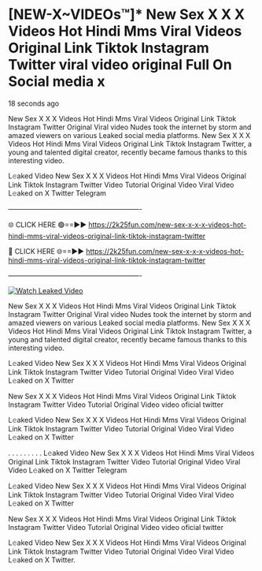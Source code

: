 # [NEW-X~VIDEOs™]* New Sex X X X Videos Hot Hindi Mms Viral Videos Original Link Tiktok Instagram Twitter viral video original Full On Social media x

18 seconds ago

New Sex X X X Videos Hot Hindi Mms Viral Videos Original Link Tiktok Instagram Twitter Original Viral video Nudes took the internet by storm and amazed viewers on various Leaked social media platforms. New Sex X X X Videos Hot Hindi Mms Viral Videos Original Link Tiktok Instagram Twitter, a young and talented digital creator, recently became famous thanks to this interesting video.

L𝚎aked Video New Sex X X X Videos Hot Hindi Mms Viral Videos Original Link Tiktok Instagram Twitter Video Tutorial Original Video Viral Video L𝚎aked on X Twitter Telegram

———————————————————-

🌐 CLICK HERE 🟢==►► https://2k25fun.com/new-sex-x-x-x-videos-hot-hindi-mms-viral-videos-original-link-tiktok-instagram-twitter

🔴 CLICK HERE 🌐==►► https://2k25fun.com/new-sex-x-x-x-videos-hot-hindi-mms-viral-videos-original-link-tiktok-instagram-twitter

———————————————————-

[![Watch Leaked Video](https://miro.medium.com/v2/resize:fit:828/format:webp/1*cilzJN44JGOrTw9NJCrNHA.gif "Watch Leaked Video")](https://2k25fun.com/new-sex-x-x-x-videos-hot-hindi-mms-viral-videos-original-link-tiktok-instagram-twitter)

New Sex X X X Videos Hot Hindi Mms Viral Videos Original Link Tiktok Instagram Twitter Original Viral video Nudes took the internet by storm and amazed viewers on various Leaked social media platforms. New Sex X X X Videos Hot Hindi Mms Viral Videos Original Link Tiktok Instagram Twitter, a young and talented digital creator, recently became famous thanks to this interesting video.

L𝚎aked Video New Sex X X X Videos Hot Hindi Mms Viral Videos Original Link Tiktok Instagram Twitter Video Tutorial Original Video Viral Video L𝚎aked on X Twitter

New Sex X X X Videos Hot Hindi Mms Viral Videos Original Link Tiktok Instagram Twitter Video Tutorial Original Video video oficial twitter

L𝚎aked Video New Sex X X X Videos Hot Hindi Mms Viral Videos Original Link Tiktok Instagram Twitter Video Tutorial Original Video Viral Video L𝚎aked on X Twitter

. . . . . . . . . L𝚎aked Video New Sex X X X Videos Hot Hindi Mms Viral Videos Original Link Tiktok Instagram Twitter Video Tutorial Original Video Viral Video L𝚎aked on X Twitter Telegram

L𝚎aked Video New Sex X X X Videos Hot Hindi Mms Viral Videos Original Link Tiktok Instagram Twitter Video Tutorial Original Video Viral Video L𝚎aked on X Twitter

New Sex X X X Videos Hot Hindi Mms Viral Videos Original Link Tiktok Instagram Twitter Video Tutorial Original Video video oficial twitter

L𝚎aked Video New Sex X X X Videos Hot Hindi Mms Viral Videos Original Link Tiktok Instagram Twitter Video Tutorial Original Video Viral Video L𝚎aked on X Twitter.